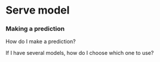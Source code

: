 # Serve model

### Making a prediction

How do I make a prediction?

If I have several models, how do I choose which one to use?

